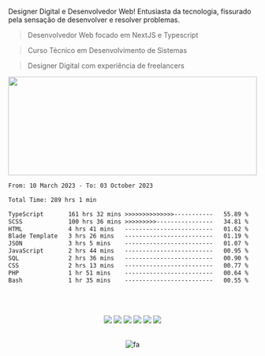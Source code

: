 Designer Digital e Desenvolvedor Web! Entusiasta da tecnologia, fissurado pela sensação de desenvolver e resolver problemas. 
   
> Desenvolvedor Web focado em NextJS e Typescript

> Curso Técnico em Desenvolvimento de Sistemas

> Designer Digital com experiência de freelancers

<img width="100%" height="200px" src="https://i.postimg.cc/mZXw5mwb/oie-1216815k4a-Uyv-MR.gif" />

<br>

<!--START_SECTION:waka-->

```txt
From: 10 March 2023 - To: 03 October 2023

Total Time: 289 hrs 1 min

TypeScript       161 hrs 32 mins >>>>>>>>>>>>>>-----------   55.89 %
SCSS             100 hrs 36 mins >>>>>>>>>----------------   34.81 %
HTML             4 hrs 41 mins   -------------------------   01.62 %
Blade Template   3 hrs 26 mins   -------------------------   01.19 %
JSON             3 hrs 5 mins    -------------------------   01.07 %
JavaScript       2 hrs 44 mins   -------------------------   00.95 %
SQL              2 hrs 36 mins   -------------------------   00.90 %
CSS              2 hrs 13 mins   -------------------------   00.77 %
PHP              1 hr 51 mins    -------------------------   00.64 %
Bash             1 hr 35 mins    -------------------------   00.55 %
```

<!--END_SECTION:waka-->

##

<div align="center"> 
   <br>
      <div align="center">
      <br>
      <a href="https://github.com/davhyandrade" target="_blank"><img src="https://img.shields.io/badge/GitHub-161b22?style=for-the-badge&logo=github&logoColor=white" target="_blank"></a> 
      <a href="https://instagram.com/_davhy" target="_blank"><img src="https://img.shields.io/badge/-Instagram-161b22?style=for-the-badge&logo=instagram&logoColor=white" target="_blank"></a>
      <a href = "mailto:davhydesign@gmail.com"><img src="https://img.shields.io/badge/-Gmail-161b22?style=for-the-badge&logo=gmail&logoColor=white" target="_blank"></a>
      <a href="https://linkedin.com/in/davhy-andrade-dev/" target="_blank"><img src="https://img.shields.io/badge/-LinkedIn-161b22?style=for-the-badge&logo=linkedin&logoColor=white" target="_blank"></a> 
      <a href="https://api.whatsapp.com/send?phone=5511934643395" target="_blank"><img src="https://img.shields.io/badge/WhatsApp-161b22?style=for-the-badge&logo=whatsapp&logoColor=white" target="_blank"></a> 
      <a href="https://davhyandrade.com.br" target="_blank"><img src="https://img.shields.io/badge/portfólio-161b22?style=for-the-badge&logo=About.me&logoColor=white" target="_blank"></a> 
      <br>
      <br>
   </div>
   
   ![fa](https://vbr.wocr.tk/badge?page_id=davhyandrade&text=Profile_views&lcolor=161b22&color=181e26&style=flat-square)
</div>
